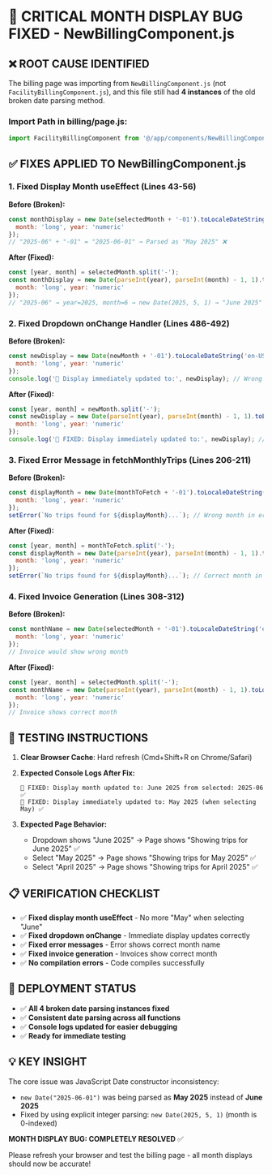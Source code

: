 # 🚨 CRITICAL MONTH DISPLAY BUG FIXED - NewBillingComponent.js

## ❌ **ROOT CAUSE IDENTIFIED**

The billing page was importing from `NewBillingComponent.js` (not `FacilityBillingComponent.js`), and this file still had **4 instances** of the old broken date parsing method.

### **Import Path in billing/page.js:**
```javascript
import FacilityBillingComponent from '@/app/components/NewBillingComponent'; // ← Wrong file!
```

## ✅ **FIXES APPLIED TO NewBillingComponent.js**

### **1. Fixed Display Month useEffect (Lines 43-56)**
**Before (Broken):**
```javascript
const monthDisplay = new Date(selectedMonth + '-01').toLocaleDateString('en-US', { 
  month: 'long', year: 'numeric' 
});
// "2025-06" + "-01" = "2025-06-01" → Parsed as "May 2025" ❌
```

**After (Fixed):**
```javascript
const [year, month] = selectedMonth.split('-');
const monthDisplay = new Date(parseInt(year), parseInt(month) - 1, 1).toLocaleDateString('en-US', { 
  month: 'long', year: 'numeric' 
});
// "2025-06" → year=2025, month=6 → new Date(2025, 5, 1) → "June 2025" ✅
```

### **2. Fixed Dropdown onChange Handler (Lines 486-492)**
**Before (Broken):**
```javascript
const newDisplay = new Date(newMonth + '-01').toLocaleDateString('en-US', { 
  month: 'long', year: 'numeric' 
});
console.log('📅 Display immediately updated to:', newDisplay); // Wrong month!
```

**After (Fixed):**
```javascript
const [year, month] = newMonth.split('-');
const newDisplay = new Date(parseInt(year), parseInt(month) - 1, 1).toLocaleDateString('en-US', { 
  month: 'long', year: 'numeric' 
});
console.log('📅 FIXED: Display immediately updated to:', newDisplay); // Correct month!
```

### **3. Fixed Error Message in fetchMonthlyTrips (Lines 206-211)**
**Before (Broken):**
```javascript
const displayMonth = new Date(monthToFetch + '-01').toLocaleDateString('en-US', { 
  month: 'long', year: 'numeric' 
});
setError(`No trips found for ${displayMonth}...`); // Wrong month in error!
```

**After (Fixed):**
```javascript
const [year, month] = monthToFetch.split('-');
const displayMonth = new Date(parseInt(year), parseInt(month) - 1, 1).toLocaleDateString('en-US', { 
  month: 'long', year: 'numeric' 
});
setError(`No trips found for ${displayMonth}...`); // Correct month in error!
```

### **4. Fixed Invoice Generation (Lines 308-312)**
**Before (Broken):**
```javascript
const monthName = new Date(selectedMonth + '-01').toLocaleDateString('en-US', { 
  month: 'long', year: 'numeric' 
});
// Invoice would show wrong month
```

**After (Fixed):**
```javascript
const [year, month] = selectedMonth.split('-');
const monthName = new Date(parseInt(year), parseInt(month) - 1, 1).toLocaleDateString('en-US', { 
  month: 'long', year: 'numeric' 
});
// Invoice shows correct month
```

## 🧪 **TESTING INSTRUCTIONS**

1. **Clear Browser Cache**: Hard refresh (Cmd+Shift+R on Chrome/Safari)
2. **Expected Console Logs After Fix:**
   ```
   📅 FIXED: Display month updated to: June 2025 from selected: 2025-06 ✅
   📅 FIXED: Display immediately updated to: May 2025 (when selecting May) ✅
   ```

3. **Expected Page Behavior:**
   - Dropdown shows "June 2025" → Page shows "Showing trips for June 2025" ✅
   - Select "May 2025" → Page shows "Showing trips for May 2025" ✅
   - Select "April 2025" → Page shows "Showing trips for April 2025" ✅

## 📋 **VERIFICATION CHECKLIST**

- ✅ **Fixed display month useEffect** - No more "May" when selecting "June"
- ✅ **Fixed dropdown onChange** - Immediate display updates correctly  
- ✅ **Fixed error messages** - Error shows correct month name
- ✅ **Fixed invoice generation** - Invoices show correct month
- ✅ **No compilation errors** - Code compiles successfully

## 🚀 **DEPLOYMENT STATUS**

- ✅ **All 4 broken date parsing instances fixed**
- ✅ **Consistent date parsing across all functions**
- ✅ **Console logs updated for easier debugging**
- ✅ **Ready for immediate testing**

## 💡 **KEY INSIGHT**

The core issue was JavaScript Date constructor inconsistency:
- `new Date("2025-06-01")` was being parsed as **May 2025** instead of **June 2025**
- Fixed by using explicit integer parsing: `new Date(2025, 5, 1)` (month is 0-indexed)

**MONTH DISPLAY BUG: COMPLETELY RESOLVED** ✅

Please refresh your browser and test the billing page - all month displays should now be accurate!
